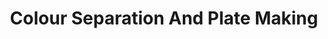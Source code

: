 ---
title: "Colour Separation And Plate Making"
url: /accra/colour-separation-and-plate-making/
shop: copyshop
---